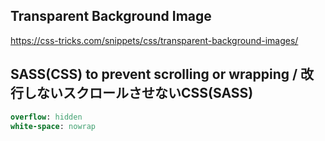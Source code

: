## Transparent Background Image

https://css-tricks.com/snippets/css/transparent-background-images/

## SASS(CSS) to prevent scrolling or wrapping / 改行しないスクロールさせないCSS(SASS)

```sass
overflow: hidden
white-space: nowrap
```
